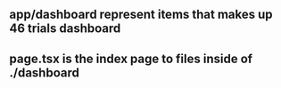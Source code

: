 ## app/dashboard represent items that makes up 46 trials dashboard
## page.tsx is the index page to files inside of ./dashboard